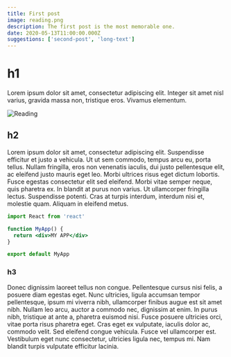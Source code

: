 ```yaml
---
title: First post
image: reading.png
description: The first post is the most memorable one.
date: 2020-05-13T11:00:00.000Z
suggestions: ['second-post', 'long-text']
---
```


# h1

Lorem ipsum dolor sit amet, consectetur adipiscing elit. Integer sit amet nisl varius, gravida massa non, tristique eros. Vivamus elementum.

![Reading](reading.png)

## h2

Lorem ipsum dolor sit amet, consectetur adipiscing elit. Suspendisse efficitur et justo a vehicula. Ut ut sem commodo, tempus arcu eu, porta tellus. Nullam fringilla, eros non venenatis iaculis, dui justo pellentesque elit, ac eleifend justo mauris eget leo. Morbi ultrices risus eget dictum lobortis. Fusce egestas consectetur elit sed eleifend. Morbi vitae semper neque, quis pharetra ex. In blandit at purus non varius. Ut ullamcorper fringilla lectus. Suspendisse potenti. Cras at turpis interdum, interdum nisi et, molestie quam. Aliquam in eleifend metus.

```jsx
import React from 'react'

function MyApp() {
  return <div>MY APP</div>
}

export default MyApp
```

### h3

Donec dignissim laoreet tellus non congue. Pellentesque cursus nisi felis, a posuere diam egestas eget. Nunc ultricies, ligula accumsan tempor pellentesque, ipsum mi viverra nibh, ullamcorper finibus augue est sit amet nibh. Nullam leo arcu, auctor a commodo nec, dignissim at enim. In purus nibh, tristique at ante a, pharetra euismod nisi. Fusce posuere ultricies orci, vitae porta risus pharetra eget. Cras eget ex vulputate, iaculis dolor ac, commodo velit. Sed eleifend congue vehicula. Fusce vel ullamcorper est. Vestibulum eget nunc consectetur, ultricies ligula nec, tempus mi. Nam blandit turpis vulputate efficitur lacinia.

